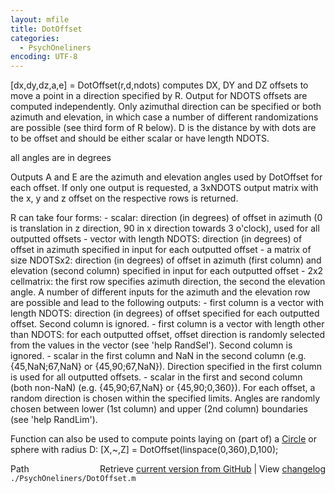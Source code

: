 ```yaml
---
layout: mfile
title: DotOffset
categories:
  - PsychOneliners
encoding: UTF-8
---
```


[dx,dy,dz,a,e] = DotOffset(r,d,ndots)
computes DX, DY and DZ offsets to move a point in a direction specified
by R. Output for NDOTS offsets are computed independently. Only azimuthal
direction can be specified or both azimuth and elevation, in which case a
number of different randomizations are possible (see third form of R
below). D is the distance by with dots are to be offset and should be
either scalar or have length NDOTS.

all angles are in degrees

Outputs A and E are the azimuth and elevation angles used by DotOffset
for each offset. If only one output is requested, a 3xNDOTS output matrix
with the x, y and z offset on the respective rows is returned.

R can take four forms:
\- scalar: direction (in degrees) of offset in azimuth (0 is translation
  in z direction, 90 in x direction towards 3 o'clock), used for all
  outputted offsets
\- vector with length NDOTS: direction (in degrees) of offset in azimuth
  specified in input for each outputted offset
\- a matrix of size NDOTSx2: direction (in degrees) of offset in azimuth
  (first column) and elevation (second column) specified in input for
  each outputted offset
\- 2x2 cellmatrix: the first row specifies azimuth direction, the second
  the elevation angle. A number of different inputs for the azimuth and
  the elevation row are possible and lead to the following outputs:
  \- first column is a vector with length NDOTS: direction (in degrees) of
    offset specified for each outputted offset. Second column is ignored.
  \- first column is a vector with length other than NDOTS: for each
    outputted offset, offset direction is randomly selected from the
    values in the vector (see 'help RandSel'). Second column is ignored.
  \- scalar in the first column and NaN in the second column (e.g.
    {45,NaN;67,NaN} or {45,90;67,NaN}). Direction specified in the first
    column is used for all outputted offsets.
  \- scalar in the first and second column (both non-NaN) (e.g.
    {45,90;67,NaN} or {45,90;0,360}). For each offset, a random direction
    is chosen within the specified limits. Angles are randomly chosen
    between lower (1st column) and upper (2nd column) boundaries (see
    'help RandLim').

Function can also be used to compute points laying on (part of) a [Circle](/docs/Circle)
or sphere with radius D:
[X,~,Z] = DotOffset(linspace(0,360),D,100);


<div class="code_header" style="text-align:right;">
  <span style="float:left;">Path&nbsp;&nbsp;</span> <span class="counter">Retrieve <a href=
  "https://raw.github.com/Psychtoolbox-3/Psychtoolbox-3/beta/./PsychOneliners/DotOffset.m">current version from GitHub</a> | View <a href=
  "https://github.com/Psychtoolbox-3/Psychtoolbox-3/commits/beta/./PsychOneliners/DotOffset.m">changelog</a></span>
</div>
<div class="code">
  <code>./PsychOneliners/DotOffset.m</code>
</div>
